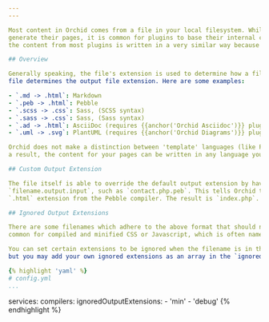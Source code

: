 ```yaml
---
---

Most content in Orchid comes from a file in your local filesystem. While each plugin is free to do whatever they want to
generate their pages, it is common for plugins to base their internal content models around the filesystem, and as such, 
the content from most plugins is written in a very similar way because the content for each entry works the same.

## Overview 

Generally speaking, the file's extension is used to determine how a file is processed, and the compiler processing the 
file determines the output file extension. Here are some examples:

- `.md -> .html`: Markdown 
- `.peb -> .html`: Pebble 
- `.scss -> .css`: Sass, (SCSS syntax)
- `.sass -> .css`: Sass, (Sass syntax)
- `.ad -> .html`: AsciiDoc (requires {{anchor('Orchid Asciidoc')}} plugin)
- `.uml -> .svg`: PlantUML (requires {{anchor('Orchid Diagrams')}} plugin)

Orchid does not make a distinction between 'template' languages (like Pebble) or 'content' languages (like Markdown), As
a result, the content for your pages can be written in any language you like.

## Custom Output Extension

The file itself is able to override the default output extension by having a filename in a format like 
`filename.output.input`, such as `contact.php.peb`. This tells Orchid to use the `.php` extension instead of the normal
`.html` extension from the Pebble compiler. The result is `index.php`.

## Ignored Output Extensions

There are some filenames which adhere to the above format that should not be used as the output extension. This is 
common for compiled and minified CSS or Javascript, which is often named something like `styles.min.css`. 

You can set certain extensions to be ignored when the filename is in that format. By default, `min` is already ignored, 
but you may add your own ignored extensions as an array in the `ignoredOutputExtensions` option in `config.yml`:

{% highlight 'yaml' %}
# config.yml
...
```

services:
  compilers:
    ignoredOutputExtensions:
      - 'min'
      - 'debug'
{% endhighlight %}
